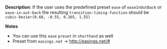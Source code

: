__Description__: If the user uses the predefined preset `ease` of `easeInOutBack` or `ease-in-out-back` the resulting `transition-timing-function` should be `cubic-bezier(0.68, -0.55, 0.265, 1.55)`

__Notes__

+ You can use this `ease` `preset` in `shorthand` as well
+ Preset from `easings.net` -> http://easings.net/#